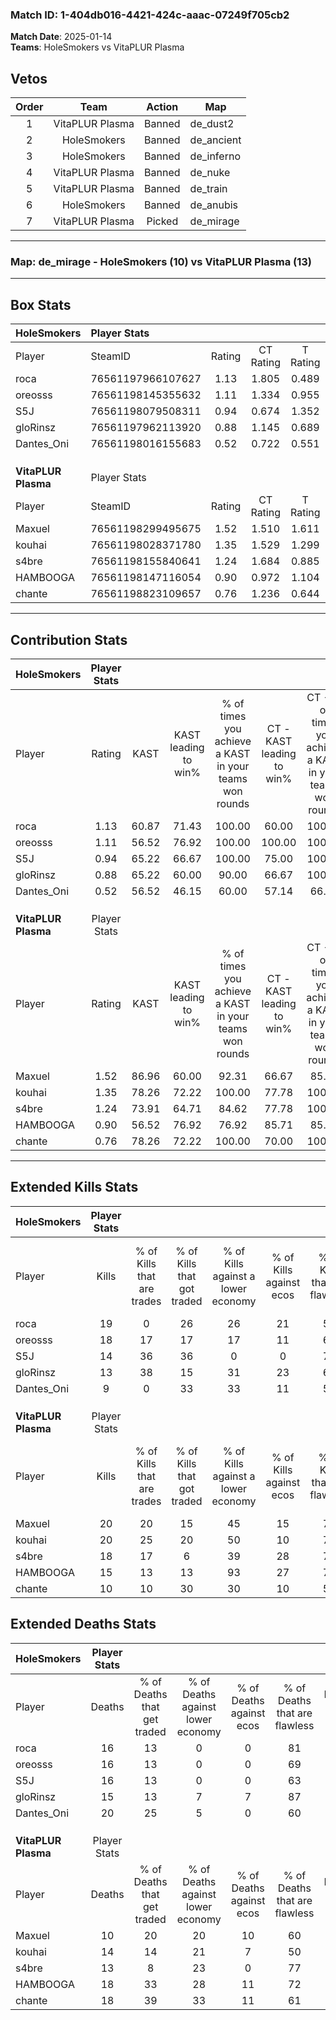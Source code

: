 ### Match ID: 1-404db016-4421-424c-aaac-07249f705cb2  
**Match Date**: 2025-01-14  
**Teams**: HoleSmokers vs VitaPLUR Plasma  

## Vetos  

| Order | Team | Action | Map |
| :---: | :--: | :----: | --- |
| 1 | VitaPLUR Plasma | Banned | de_dust2 |
| 2 | HoleSmokers | Banned | de_ancient |
| 3 | HoleSmokers | Banned | de_inferno |
| 4 | VitaPLUR Plasma | Banned | de_nuke |
| 5 | VitaPLUR Plasma | Banned | de_train |
| 6 | HoleSmokers | Banned | de_anubis |
| 7 | VitaPLUR Plasma | Picked | de_mirage |

---  

### **Map**: de_mirage - HoleSmokers (10) vs VitaPLUR Plasma (13)  
---  

## Box Stats  

| **HoleSmokers**     | Player Stats      |        |           |          |       |      |       |         |        |      |     |
| :- | :- | :-: | :-: | :-: | :-: | :-: | :-: | :-: | :-: | :-: | :-: |
| Player              | SteamID           | Rating | CT Rating | T Rating | KAST  | ADR  | Kills | Assists | Deaths | K/D  | HS% |
| roca                | 76561197966107627 |  1.13  |   1.805   |  0.489   | 60.87 | 84.5 |  19   |    2    |   16   | 1.19 | 68  |
| oreosss             | 76561198145355632 |  1.11  |   1.334   |  0.955   | 56.52 | 95.4 |  18   |    5    |   16   | 1.13 | 38  |
| S5J                 | 76561198079508311 |  0.94  |   0.674   |  1.352   | 65.22 | 70.9 |  14   |    5    |   16   | 0.88 | 78  |
| gloRinsz            | 76561197962113920 |  0.88  |   1.145   |  0.689   | 65.22 | 60.4 |  13   |    2    |   15   | 0.87 | 46  |
| Dantes_Oni          | 76561198016155683 |  0.52  |   0.722   |  0.551   | 56.52 | 50.7 |   9   |    3    |   20   | 0.45 | 44  |
|                     |                   |        |           |          |       |      |       |         |        |      |     |
|                     |                   |        |           |          |       |      |       |         |        |      |     |
|                     |                   |        |           |          |       |      |       |         |        |      |     |
| **VitaPLUR Plasma** | Player Stats      |        |           |          |       |      |       |         |        |      |     |
| Player              | SteamID           | Rating | CT Rating | T Rating | KAST  | ADR  | Kills | Assists | Deaths | K/D  | HS% |
| Maxuel              | 76561198299495675 |  1.52  |   1.510   |  1.611   | 86.96 | 88.4 |  20   |    4    |   10   | 2.00 | 75  |
| kouhai              | 76561198028371780 |  1.35  |   1.529   |  1.299   | 78.26 | 83.2 |  20   |    6    |   14   | 1.43 | 50  |
| s4bre               | 76561198155840641 |  1.24  |   1.684   |  0.885   | 73.91 | 80.8 |  18   |    1    |   13   | 1.38 | 27  |
| HAMBOOGA            | 76561198147116054 |  0.90  |   0.972   |  1.104   | 56.52 | 81.1 |  15   |    5    |   18   | 0.83 | 46  |
| chante              | 76561198823109657 |  0.76  |   1.236   |  0.644   | 78.26 | 50.0 |  10   |    3    |   18   | 0.56 | 50  |
---  

## Contribution Stats  

| **HoleSmokers**     | Player Stats |       |                      |                                                        |                           |                                                             |                          |                                                            |
| :- | :-: | :-: | :-: | :-: | :-: | :-: | :-: | :-: |
| Player              |    Rating    | KAST  | KAST leading to win% | % of times you achieve a KAST in your teams won rounds | CT - KAST leading to win% | CT - % of times you achieve a KAST in your teams won rounds | T - KAST leading to win% | T - % of times you achieve a KAST in your teams won rounds |
| roca                |     1.13     | 60.87 |        71.43         |                         100.00                         |           60.00           |                           100.00                            |          100.00          |                           100.00                           |
| oreosss             |     1.11     | 56.52 |        76.92         |                         100.00                         |          100.00           |                           100.00                            |          57.14           |                           100.00                           |
| S5J                 |     0.94     | 65.22 |        66.67         |                         100.00                         |           75.00           |                           100.00                            |          57.14           |                           100.00                           |
| gloRinsz            |     0.88     | 65.22 |        60.00         |                         90.00                          |           66.67           |                           100.00                            |          50.00           |                           75.00                            |
| Dantes_Oni          |     0.52     | 56.52 |        46.15         |                         60.00                          |           57.14           |                            66.67                            |          33.33           |                           50.00                            |
|                     |              |       |                      |                                                        |                           |                                                             |                          |                                                            |
|                     |              |       |                      |                                                        |                           |                                                             |                          |                                                            |
|                     |              |       |                      |                                                        |                           |                                                             |                          |                                                            |
| **VitaPLUR Plasma** | Player Stats |       |                      |                                                        |                           |                                                             |                          |                                                            |
| Player              |    Rating    | KAST  | KAST leading to win% | % of times you achieve a KAST in your teams won rounds | CT - KAST leading to win% | CT - % of times you achieve a KAST in your teams won rounds | T - KAST leading to win% | T - % of times you achieve a KAST in your teams won rounds |
| Maxuel              |     1.52     | 86.96 |        60.00         |                         92.31                          |           66.67           |                            85.71                            |          54.55           |                           100.00                           |
| kouhai              |     1.35     | 78.26 |        72.22         |                         100.00                         |           77.78           |                           100.00                            |          66.67           |                           100.00                           |
| s4bre               |     1.24     | 73.91 |        64.71         |                         84.62                          |           77.78           |                           100.00                            |          50.00           |                           66.67                            |
| HAMBOOGA            |     0.90     | 56.52 |        76.92         |                         76.92                          |           85.71           |                            85.71                            |          66.67           |                           66.67                            |
| chante              |     0.76     | 78.26 |        72.22         |                         100.00                         |           70.00           |                           100.00                            |          75.00           |                           100.00                           |
---  

## Extended Kills Stats  

| **HoleSmokers**     | Player Stats |                            |                            |                                    |                         |                              |                                 |                                       |                    |           |
| :- | :-: | :-: | :-: | :-: | :-: | :-: | :-: | :-: | :-: | :-: |
| Player              |    Kills     | % of Kills that are trades | % of Kills that got traded | % of Kills against a lower economy | % of Kills against ecos | % of Kills that are flawless | % of Kills that are close duels | % of Kills that are assisted by flash | Pistol Round Kills | AWP Kills |
| roca                |      19      |             0              |             26             |                 26                 |           21            |              58              |                0                |                  11                   |         0          |     1     |
| oreosss             |      18      |             17             |             17             |                 17                 |           11            |              67              |                0                |                   0                   |         7          |     4     |
| S5J                 |      14      |             36             |             36             |                 0                  |            0            |              71              |                0                |                  21                   |         0          |     4     |
| gloRinsz            |      13      |             38             |             15             |                 31                 |           23            |              69              |                0                |                   0                   |         0          |     1     |
| Dantes_Oni          |      9       |             0              |             33             |                 33                 |           11            |              56              |               33                |                   0                   |         0          |     0     |
|                     |              |                            |                            |                                    |                         |                              |                                 |                                       |                    |           |
|                     |              |                            |                            |                                    |                         |                              |                                 |                                       |                    |           |
|                     |              |                            |                            |                                    |                         |                              |                                 |                                       |                    |           |
| **VitaPLUR Plasma** | Player Stats |                            |                            |                                    |                         |                              |                                 |                                       |                    |           |
| Player              |    Kills     | % of Kills that are trades | % of Kills that got traded | % of Kills against a lower economy | % of Kills against ecos | % of Kills that are flawless | % of Kills that are close duels | % of Kills that are assisted by flash | Pistol Round Kills | AWP Kills |
| Maxuel              |      20      |             20             |             15             |                 45                 |           15            |              70              |                0                |                   0                   |         0          |     1     |
| kouhai              |      20      |             25             |             20             |                 50                 |           10            |              75              |                5                |                   0                   |         0          |     0     |
| s4bre               |      18      |             17             |             6              |                 39                 |           28            |              78              |                0                |                   6                   |         10         |     3     |
| HAMBOOGA            |      15      |             13             |             13             |                 93                 |           27            |              73              |                0                |                   0                   |         0          |     0     |
| chante              |      10      |             10             |             30             |                 30                 |           10            |              50              |               10                |                   0                   |         0          |     1     |
## Extended Deaths Stats  

| **HoleSmokers**     | Player Stats |                             |                                   |                          |                               |                            |                           |               |
| :- | :-: | :-: | :-: | :-: | :-: | :-: | :-: | :-: |
| Player              |    Deaths    | % of Deaths that get traded | % of Deaths against lower economy | % of Deaths against ecos | % of Deaths that are flawless | % of Deaths that are close | % of Deaths while blinded | Deaths to AWP |
| roca                |      16      |             13              |                 0                 |            0             |              81               |             0              |             0             |       3       |
| oreosss             |      16      |             13              |                 0                 |            0             |              69               |             6              |             0             |       3       |
| S5J                 |      16      |             13              |                 0                 |            0             |              63               |             0              |             6             |       1       |
| gloRinsz            |      15      |             13              |                 7                 |            7             |              87               |             0              |             0             |       0       |
| Dantes_Oni          |      20      |             25              |                 5                 |            0             |              60               |             5              |             0             |       3       |
|                     |              |                             |                                   |                          |                               |                            |                           |               |
|                     |              |                             |                                   |                          |                               |                            |                           |               |
|                     |              |                             |                                   |                          |                               |                            |                           |               |
| **VitaPLUR Plasma** | Player Stats |                             |                                   |                          |                               |                            |                           |               |
| Player              |    Deaths    | % of Deaths that get traded | % of Deaths against lower economy | % of Deaths against ecos | % of Deaths that are flawless | % of Deaths that are close | % of Deaths while blinded | Deaths to AWP |
| Maxuel              |      10      |             20              |                20                 |            10            |              60               |             0              |            10             |       1       |
| kouhai              |      14      |             14              |                21                 |            7             |              50               |             0              |             0             |       3       |
| s4bre               |      13      |              8              |                23                 |            0             |              77               |             0              |             8             |       1       |
| HAMBOOGA            |      18      |             33              |                28                 |            11            |              72               |             11             |             6             |       0       |
| chante              |      18      |             39              |                33                 |            11            |              61               |             6              |            11             |       2       |
